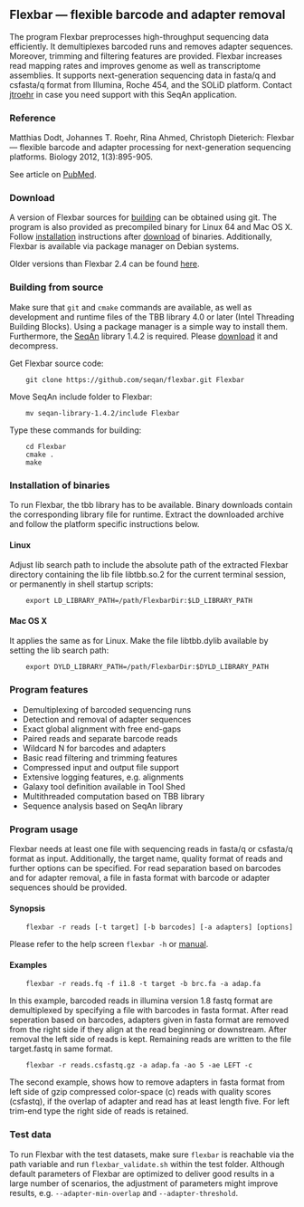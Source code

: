 ## Flexbar — flexible barcode and adapter removal

The program Flexbar preprocesses high-throughput sequencing data efficiently. It demultiplexes barcoded runs and removes adapter sequences. Moreover, trimming and filtering features are provided. Flexbar increases read mapping rates and improves genome as well as transcriptome assemblies. It supports next-generation sequencing data in fasta/q and csfasta/q format from Illumina, Roche 454, and the SOLiD platform. Contact [jtroehr](https://github.com/jtroehr) in case you need support with this SeqAn application.

### Reference

Matthias Dodt, Johannes T. Roehr, Rina Ahmed, Christoph Dieterich: Flexbar — flexible barcode and adapter processing for next-generation sequencing platforms. Biology 2012, 1(3):895-905.

See article on [PubMed](http://www.ncbi.nlm.nih.gov/pubmed/24832523).

### Download

A version of Flexbar sources for [building](https://github.com/seqan/flexbar#building-from-source) can be obtained using git. The program is also provided as precompiled binary for Linux 64 and Mac OS X. Follow [installation](https://github.com/seqan/flexbar#installation-of-binaries) instructions after [download](https://github.com/seqan/flexbar/releases) of binaries. Additionally, Flexbar is available via package manager on Debian systems.

Older versions than Flexbar 2.4 can be found [here](https://sourceforge.net/projects/flexbar/files).

### Building from source

Make sure that `git` and `cmake` commands are available, as well as development and runtime files of the TBB library 4.0 or later (Intel Threading Building Blocks). Using a package manager is a simple way to install them. Furthermore, the [SeqAn](https://github.com/seqan/seqan) library 1.4.2 is required. Please [download](https://github.com/seqan/seqan/releases/download/seqan-v1.4.2/seqan-library-1.4.2.tar.bz2) it and decompress.

Get Flexbar source code:

        git clone https://github.com/seqan/flexbar.git Flexbar

Move SeqAn include folder to Flexbar:

        mv seqan-library-1.4.2/include Flexbar

Type these commands for building:

        cd Flexbar
        cmake .
        make

### Installation of binaries

To run Flexbar, the tbb library has to be available. Binary downloads contain the corresponding library file for runtime. Extract the downloaded archive and follow the platform specific instructions below.

#### Linux
Adjust lib search path to include the absolute path of the extracted Flexbar directory containing the lib file libtbb.so.2 for the current terminal session, or permanently in shell startup scripts:

        export LD_LIBRARY_PATH=/path/FlexbarDir:$LD_LIBRARY_PATH

#### Mac OS X
It applies the same as for Linux. Make the file libtbb.dylib available by setting the lib search path:

        export DYLD_LIBRARY_PATH=/path/FlexbarDir:$DYLD_LIBRARY_PATH

### Program features

* Demultiplexing of barcoded sequencing runs
* Detection and removal of adapter sequences
* Exact global alignment with free end-gaps
* Paired reads and separate barcode reads
* Wildcard N for barcodes and adapters
* Basic read filtering and trimming features
* Compressed input and output file support
* Extensive logging features, e.g. alignments
* Galaxy tool definition available in Tool Shed
* Multithreaded computation based on TBB library
* Sequence analysis based on SeqAn library

### Program usage

Flexbar needs at least one file with sequencing reads in fasta/q or csfasta/q format as input. Additionally, the target name, quality format of reads and further options can be specified. For read separation based on barcodes and for adapter removal, a file in fasta format with barcode or adapter sequences should be provided.

#### Synopsis

        flexbar -r reads [-t target] [-b barcodes] [-a adapters] [options]

Please refer to the help screen `flexbar -h` or [manual](https://github.com/seqan/flexbar/wiki).

#### Examples

        flexbar -r reads.fq -f i1.8 -t target -b brc.fa -a adap.fa

In this example, barcoded reads in illumina version 1.8 fastq format are demultiplexed by specifying a file with barcodes in fasta format. After read seperation based on barcodes, adapters given in fasta format are removed from the right side if they align at the read beginning or downstream. After removal the left side of reads is kept. Remaining reads are written to the file target.fastq in same format.

        flexbar -r reads.csfastq.gz -a adap.fa -ao 5 -ae LEFT -c

The second example, shows how to remove adapters in fasta format from left side of gzip compressed color-space (c) reads with quality scores (csfastq), if the overlap of adapter and read has at least length five. For left trim-end type the right side of reads is retained.

### Test data

To run Flexbar with the test datasets, make sure `flexbar` is reachable via the path variable and run `flexbar_validate.sh` within the test folder. Although default parameters of Flexbar are optimized to deliver good results in a large number of scenarios, the adjustment of parameters might improve results, e.g. `--adapter-min-overlap` and `--adapter-threshold`.

